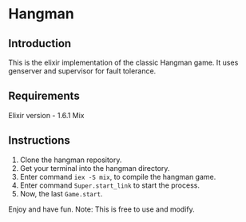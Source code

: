 # Hangman

## Introduction
This is the elixir implementation of the classic Hangman game. It uses genserver and supervisor for fault tolerance.
## Requirements
Elixir version - 1.6.1
Mix
## Instructions
1. Clone the hangman repository.
2. Get your terminal into the hangman directory.
3. Enter command `iex -S mix`, to compile the hangman game.
4. Enter command `Super.start_link` to start the process.
5. Now, the last `Game.start`.

Enjoy and have fun.
Note: This is free to use and modify.
